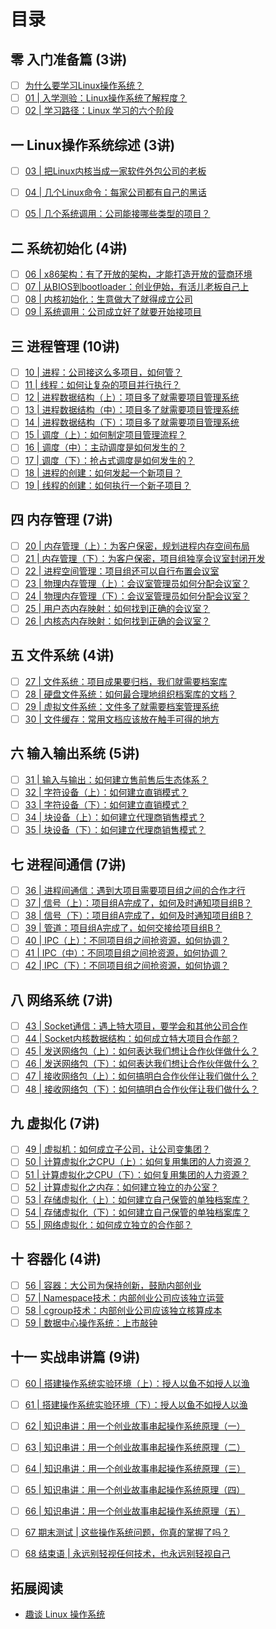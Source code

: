 # 目录

## 零 入门准备篇 (3讲)

- [ ] [为什么要学习Linux操作系统？](linux_operating_system/section00/article00.md)
- [ ] [01 | 入学测验：Linux操作系统了解程度？](linux_operating_system/section00/article01.md)
- [ ] [02 | 学习路径：Linux 学习的六个阶段](linux_operating_system/section00/article02.md)

<!-- - 核心原理篇： -->
## 一 Linux操作系统综述 (3讲)

- [ ] [03 | 把Linux内核当成一家软件外包公司的老板](linux_operating_system/section01/article03.md)
- [ ] [04 | 几个Linux命令：每家公司都有自己的黑话](linux_operating_system/section01/article04.md)
- [ ] [05 | 几个系统调用：公司能接哪些类型的项目？](linux_operating_system/section01/article05.md)


## 二 系统初始化 (4讲)

- [ ] [06 | x86架构：有了开放的架构，才能打造开放的营商环境](linux_operating_system/section02/article06.md)
- [ ] [07 | 从BIOS到bootloader：创业伊始，有活儿老板自己上](linux_operating_system/section02/article07.md)
- [ ] [08 | 内核初始化：生意做大了就得成立公司](linux_operating_system/section02/article08.md)
- [ ] [09 | 系统调用：公司成立好了就要开始接项目](linux_operating_system/section02/article09.md)

## 三 进程管理 (10讲)

- [ ] [10 | 进程：公司接这么多项目，如何管？](linux_operating_system/section03/article10.md)
- [ ] [11 | 线程：如何让复杂的项目并行执行？](linux_operating_system/section03/article11.md)
- [ ] [12 | 进程数据结构（上）：项目多了就需要项目管理系统](linux_operating_system/section03/article12.md)
- [ ] [13 | 进程数据结构（中）：项目多了就需要项目管理系统](linux_operating_system/section03/article13.md)
- [ ] [14 | 进程数据结构（下）：项目多了就需要项目管理系统](linux_operating_system/section03/article14.md)
- [ ] [15 | 调度（上）：如何制定项目管理流程？](linux_operating_system/section03/article15.md)
- [ ] [16 | 调度（中）：主动调度是如何发生的？](linux_operating_system/section03/article16.md)
- [ ] [17 | 调度（下）：抢占式调度是如何发生的？](linux_operating_system/section03/article17.md)
- [ ] [18 | 进程的创建：如何发起一个新项目？](linux_operating_system/section03/article18.md)
- [ ] [19 | 线程的创建：如何执行一个新子项目？](linux_operating_system/section03/article19.md)

## 四 内存管理 (7讲)

- [ ] [20 | 内存管理（上）：为客户保密，规划进程内存空间布局](linux_operating_system/section04/article20.md)
- [ ] [21 | 内存管理（下）：为客户保密，项目组独享会议室封闭开发](linux_operating_system/section04/article21.md)
- [ ] [22 | 进程空间管理：项目组还可以自行布置会议室](linux_operating_system/section04/article22.md)
- [ ] [23 | 物理内存管理（上）：会议室管理员如何分配会议室？](linux_operating_system/section04/article23.md)
- [ ] [24 | 物理内存管理（下）：会议室管理员如何分配会议室？](linux_operating_system/section04/article24.md)
- [ ] [25 | 用户态内存映射：如何找到正确的会议室？](linux_operating_system/section04/article25.md)
- [ ] [26 | 内核态内存映射：如何找到正确的会议室？](linux_operating_system/section04/article26.md)

## 五 文件系统 (4讲)

- [ ] [27 | 文件系统：项目成果要归档，我们就需要档案库](linux_operating_system/section05/article27.md)
- [ ] [28 | 硬盘文件系统：如何最合理地组织档案库的文档？](linux_operating_system/section05/article28.md)
- [ ] [29 | 虚拟文件系统：文件多了就需要档案管理系统](linux_operating_system/section05/article29.md)
- [ ] [30 | 文件缓存：常用文档应该放在触手可得的地方](linux_operating_system/section05/article30.md)

## 六 输入输出系统 (5讲)

- [ ] [31 | 输入与输出：如何建立售前售后生态体系？](linux_operating_system/section06/article31.md)
- [ ] [32 | 字符设备（上）：如何建立直销模式？](linux_operating_system/section06/article32.md)
- [ ] [33 | 字符设备（下）：如何建立直销模式？](linux_operating_system/section06/article33.md)
- [ ] [34 | 块设备（上）：如何建立代理商销售模式？](linux_operating_system/section06/article34.md)
- [ ] [35 | 块设备（下）：如何建立代理商销售模式？](linux_operating_system/section06/article35.md)

## 七 进程间通信 (7讲)

- [ ] [36 | 进程间通信：遇到大项目需要项目组之间的合作才行](linux_operating_system/section07/article36.md)
- [ ] [37 | 信号（上）：项目组A完成了，如何及时通知项目组B？](linux_operating_system/section07/article37.md)
- [ ] [38 | 信号（下）：项目组A完成了，如何及时通知项目组B？](linux_operating_system/section07/article38.md)
- [ ] [39 | 管道：项目组A完成了，如何交接给项目组B？](linux_operating_system/section07/article39.md)
- [ ] [40 | IPC（上）：不同项目组之间抢资源，如何协调？](linux_operating_system/section07/article40.md)
- [ ] [41 | IPC（中）：不同项目组之间抢资源，如何协调？](linux_operating_system/section07/article41.md)
- [ ] [42 | IPC（下）：不同项目组之间抢资源，如何协调？](linux_operating_system/section07/article42.md)

## 八 网络系统 (7讲)

  <!-- - [43 预习 | Socket通信之网络协议基本原理](linux_operating_system/section08/article43.md) -->
- [ ] [43 | Socket通信：遇上特大项目，要学会和其他公司合作](linux_operating_system/section08/article43.md)
- [ ] [44 | Socket内核数据结构：如何成立特大项目合作部？](linux_operating_system/section08/article44.md)
- [ ] [45 | 发送网络包（上）：如何表达我们想让合作伙伴做什么？](linux_operating_system/section08/article45.md)
- [ ] [46 | 发送网络包（下）：如何表达我们想让合作伙伴做什么？](linux_operating_system/section08/article46.md)
- [ ] [47 | 接收网络包（上）：如何搞明白合作伙伴让我们做什么？](linux_operating_system/section08/article47.md)
- [ ] [48 | 接收网络包（下）：如何搞明白合作伙伴让我们做什么？](linux_operating_system/section08/article48.md)

## 九 虚拟化 (7讲)

- [ ] [49 | 虚拟机：如何成立子公司，让公司变集团？](linux_operating_system/section09/article49.md)
- [ ] [50 | 计算虚拟化之CPU（上）：如何复用集团的人力资源？](linux_operating_system/section09/article50.md)
- [ ] [51 | 计算虚拟化之CPU（下）：如何复用集团的人力资源？](linux_operating_system/section09/article51.md)
- [ ] [52 | 计算虚拟化之内存：如何建立独立的办公室？](linux_operating_system/section09/article52.md)
- [ ] [53 | 存储虚拟化（上）：如何建立自己保管的单独档案库？](linux_operating_system/section09/article53.md)
- [ ] [54 | 存储虚拟化（下）：如何建立自己保管的单独档案库？](linux_operating_system/section09/article54.md)
- [ ] [55 | 网络虚拟化：如何成立独立的合作部？](linux_operating_system/section09/article55.md)

## 十 容器化 (4讲)

- [ ] [56 | 容器：大公司为保持创新，鼓励内部创业](linux_operating_system/section10/article56.md)
- [ ] [57 | Namespace技术：内部创业公司应该独立运营](linux_operating_system/section10/article57.md)
- [ ] [58 | cgroup技术：内部创业公司应该独立核算成本](linux_operating_system/section10/article58.md)
- [ ] [59 | 数据中心操作系统：上市敲钟](linux_operating_system/section10/article59.md)

## 十一 实战串讲篇 (9讲)

- [ ] [60 | 搭建操作系统实验环境（上）：授人以鱼不如授人以渔](linux_operating_system/section11/article60.md)
- [ ] [61 | 搭建操作系统实验环境（下）：授人以鱼不如授人以渔](linux_operating_system/section11/article61.md)
- [ ] [62 | 知识串讲：用一个创业故事串起操作系统原理（一）](linux_operating_system/section11/article62.md)
- [ ] [63 | 知识串讲：用一个创业故事串起操作系统原理（二）](linux_operating_system/section11/article63.md)
- [ ] [64 | 知识串讲：用一个创业故事串起操作系统原理（三）](linux_operating_system/section11/article64.md)
- [ ] [65 | 知识串讲：用一个创业故事串起操作系统原理（四）](linux_operating_system/section11/article65.md)
- [ ] [66 | 知识串讲：用一个创业故事串起操作系统原理（五）](linux_operating_system/section11/article66.md)
- [ ] [67 期末测试 | 这些操作系统问题，你真的掌握了吗？](linux_operating_system/section11/article67.md)
- [ ] [68 结束语 | 永远别轻视任何技术，也永远别轻视自己](linux_operating_system/section11/article68.md)


## 拓展阅读

- [趣谈 Linux 操作系统](https://time.geekbang.org/column/intro/100024701)


